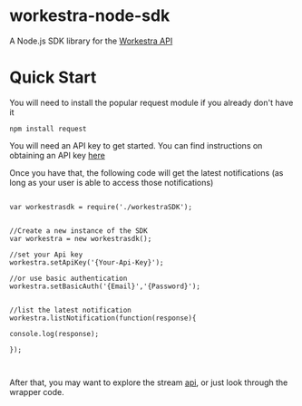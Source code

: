 workestra-node-sdk
==========

A Node.js SDK library for the [Workestra API](https://www.workestra.co/developers/docs)



Quick Start
===========

You will need to install the popular request module if you already don't have it

````
npm install request

````



You will need an API key to get started. You can find instructions on obtaining an API key [here](https://www.workestra.co/developers/docs#authentication)

Once you have that, the following code will get the latest notifications (as long as your user is able to access those notifications)

````

var workestrasdk = require('./workestraSDK');


//Create a new instance of the SDK
var workestra = new workestrasdk();

//set your Api key
workestra.setApiKey('{Your-Api-Key}');

//or use basic authentication
workestra.setBasicAuth('{Email}','{Password}');


//list the latest notification
workestra.listNotification(function(response){

console.log(response);

});



````

After that, you may want to explore the stream [api](https://www.workestra.co/developers/docs#sream), or just look through the wrapper code.

